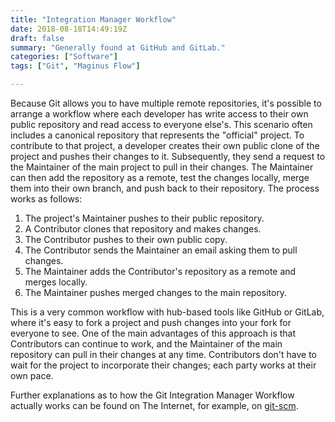 ```yaml
---
title: "Integration Manager Workflow"
date: 2018-08-18T14:49:19Z
draft: false
summary: "Generally found at GitHub and GitLab."
categories: ["Software"]
tags: ["Git", "Maginus Flow"]

---
```

Because Git allows you to have multiple remote repositories, it's possible to 
arrange a workflow where each developer has write access to their own public 
repository and read access to everyone else's. This scenario often includes a 
canonical repository that represents the "official" project. To contribute to that 
project, a developer creates their own public clone of the project and pushes 
their changes to it. Subsequently, they send a request to the Maintainer of the 
main project to pull in their changes. The Maintainer can then add the repository 
as a remote, test the changes locally, merge them into their own branch, and push 
back to their repository. The process works as follows:

1.	The project's Maintainer pushes to their public repository.
2.	A Contributor clones that repository and makes changes.
3.	The Contributor pushes to their own public copy.
4.	The Contributor sends the Maintainer an email  asking them to pull changes.
5.	The Maintainer adds the Contributor's repository as a remote and merges locally.
6.	The Maintainer pushes merged changes to the main repository.

This is a very common workflow with hub-based tools like GitHub or GitLab, where it's 
easy to fork a project and push changes into your fork for everyone to see. One of 
the main advantages of this approach is that Contributors can continue to work, and 
the Maintainer of the main repository can pull in their changes at any time. 
Contributors don't have to wait for the project to incorporate their changes; 
each party works at their own pace.

Further explanations as to how the Git Integration Manager Workflow actually 
works can be found on The Internet, for example, 
on [git-scm](https://git-scm.com/book/en/v2/Distributed-Git-Distributed-Workflows#wfdiag_b).
